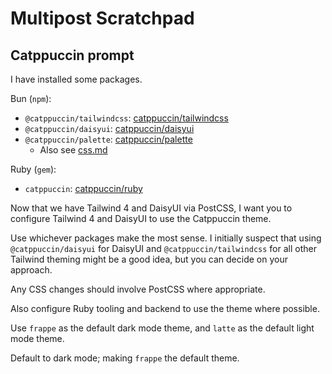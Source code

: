 # Multipost Scratchpad

## Catppuccin prompt

I have installed some packages.

Bun (`npm`):

- `@catppuccin/tailwindcss`: [catppuccin/tailwindcss](https://github.com/catppuccin/tailwindcss)
- `@catppuccin/daisyui`: [catppuccin/daisyui](https://github.com/catppuccin/daisyui)
- `@catppuccin/palette`: [catppuccin/palette](https://github.com/catppuccin/palette)
  - Also see [css.md](https://github.com/catppuccin/palette/blob/main/docs/css.md)

Ruby (`gem`):

- `catppuccin`: [catppuccin/ruby](https://github.com/catppuccin/ruby)

Now that we have Tailwind 4 and DaisyUI via PostCSS, I want you to configure Tailwind 4 and DaisyUI to use the Catppuccin theme.

Use whichever packages make the most sense. I initially suspect that using `@catppuccin/daisyui` for DaisyUI and `@catppuccin/tailwindcss` for all other Tailwind theming might be a good idea, but you can decide on your approach.

Any CSS changes should involve PostCSS where appropriate.

Also configure Ruby tooling and backend to use the theme where possible.

Use `frappe` as the default dark mode theme, and `latte` as the default light mode theme.

Default to dark mode; making `frappe` the default theme.
